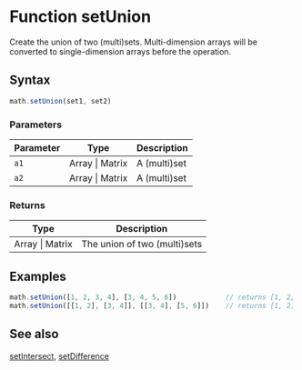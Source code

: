 <!-- Note: This file is automatically generated from source code comments. Changes made in this file will be overridden. -->
# Function setUnion
Create the union of two (multi)sets.
Multi-dimension arrays will be converted to single-dimension arrays before the operation.
## Syntax
```js
math.setUnion(set1, set2)
```
### Parameters
Parameter | Type | Description
--------- | ---- | -----------
`a1` | Array &#124; Matrix | A (multi)set
`a2` | Array &#124; Matrix | A (multi)set
### Returns
Type | Description
---- | -----------
Array &#124; Matrix | The union of two (multi)sets
## Examples
```js
math.setUnion([1, 2, 3, 4], [3, 4, 5, 6])            // returns [1, 2, 3, 4, 5, 6]
math.setUnion([[1, 2], [3, 4]], [[3, 4], [5, 6]])    // returns [1, 2, 3, 4, 5, 6]
```
## See also
[setIntersect](setIntersect.md),
[setDifference](setDifference.md)
